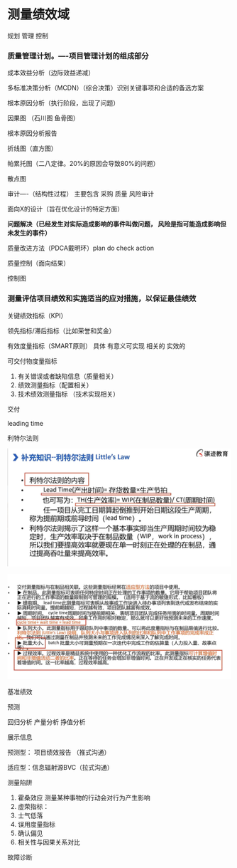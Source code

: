 # 测量绩效域

规划 管理 控制

### 质量管理计划。—-项目管理计划的组成部分

成本效益分析（边际效益递减）

多标准决策分析（MCDN）（综合决策）识别关键事项和合适的备选方案

根本原因分析（执行阶段，出现了问题）

因果图 （石川图 鱼骨图）

根本原因分析报告

折线图（直方图）

帕累托图（二八定律。20%的原因会导致80%的问题）

散点图

审计—-（结构性过程） 主要包含 采购 质量 风险审计

面向X的设计（旨在优化设计的特定方面）

**问题解决（已经发生对实际造成影响的事件叫做问题， 风险是指可能造成影响但未发生的事件）**

质量改进方法（PDCA戴明环）plan do check action

质量控制（面向结果）

控制图

### 测量评估项目绩效和实施适当的应对措施，以保证最佳绩效

关键绩效指标（KPI）

领先指标/滞后指标（比如荣誉和奖金）

有效度量指标（SMART原则）  具体 有意义可实现 相关的 实效的

可交付物度量指标

1. 有关错误或者缺陷信息（质量相关）
2. 绩效测量指标（配置相关）
3. 技术绩效测量指标 （技术实现相关）

交付

leading time

利特尔法则

![Untitled](%E6%B5%8B%E9%87%8F%E7%BB%A9%E6%95%88%E5%9F%9F/Untitled.png)

![Untitled](%E6%B5%8B%E9%87%8F%E7%BB%A9%E6%95%88%E5%9F%9F/Untitled%201.png)

基准绩效

预测

回归分析 产量分析 挣值分析

展示信息

预测型： 项目绩效报告 （推式沟通）

适应型：信息辐射源BVC（拉式沟通）

测量陷阱

1. 霍桑效应 测量某种事物的行动会对行为产生影响
2. 虚荣指标： 
3. 士气低落
4. 误用度量指标
5. 确认偏见
6. 相关性与因果关系对比

故障诊断